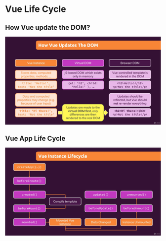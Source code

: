 # Vue Life Cycle

## How Vue update the DOM?

<img src="./Assets/Images/VirtualDOM.png" alt="Virtual DOM"/>

## Vue App Life Cycle

<img src="./Assets/Images/VueLifeCycle.png" alt="Vue Life Cycle"/>
